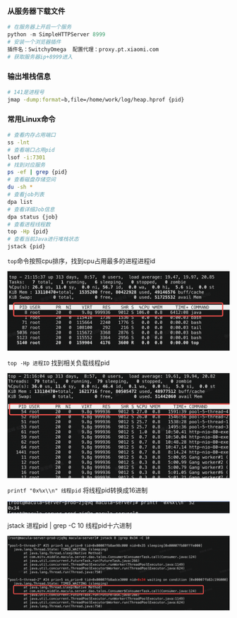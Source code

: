 ### 从服务器下载文件

```python
# 在服务器上开启一个服务
python -m SimpleHTTPServer 8999
# 安装一个浏览器插件
插件名：SwitchyOmega  配置代理：proxy.pt.xiaomi.com
# 获取服务器ip+8999进入
```

### 输出堆栈信息

```bash
# 141是进程号
jmap -dump:format=b,file=/home/work/log/heap.hprof {pid}
```

### 常用Linux命令

```bash
# 查看内存占用端口
ss -lnt 
# 查看端口占用pid
lsof -i:7301 
# 找到对应服务
ps -ef | grep {pid} 
# 查看磁盘存储空间
du -sh *
# 查看job列表
dpa list
# 查看详细Job信息
dpa status {job}
# 查看进程线程数
top -Hp {pid}
# 查看当前Java进行堆栈状态
jstack {pid}
```



`top`命令按照cpu排序，找到cpu占用最多的进程进程id

<img src="./assets/image-20230627195652656.png" alt="image-20230627195652656" style="zoom:50%;" />

`top -Hp 进程ID` 找到相关负载线程pid

<img src="./assets/image-20230627195734288.png" alt="image-20230627195734288" style="zoom:50%;" />

`printf "0x%x\\n" 线程pid` 将线程pid转换成16进制

![image-20230627195755679](./assets/image-20230627195755679.png)



jstack 进程pid | grep -C 10 线程pid十六进制

<img src="./assets/image-20230627195825768.png" alt="image-20230627195825768" style="zoom:50%;" />
